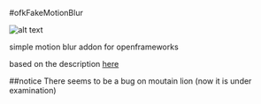 #ofkFakeMotionBlur

  ![alt text](https://raw.github.com/torutoru/ofxFakeMotionBlur/master/img/ss.png)

  simple motion blur addon for openframeworks

  based on the description [here](http://www.gamedev.net/topic/529351-glsl-motion-blur/page__p__4428596#entry4428596)

##notice
  There seems to be a bug on moutain lion (now it is under examination)
